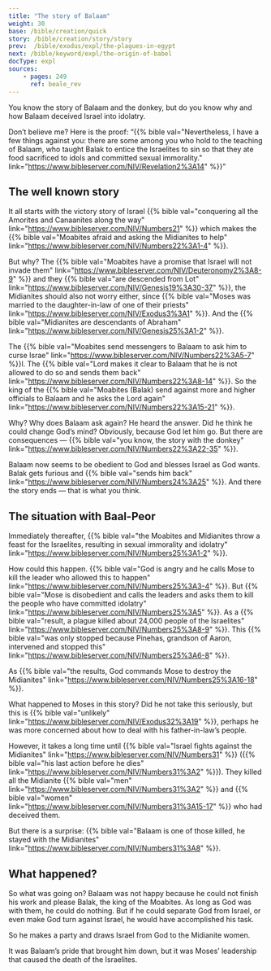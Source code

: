 ```yaml
---
title: "The story of Balaam"
weight: 30
base: /bible/creation/quick
story: /bible/creation/story/story
prev:  /bible/exodus/expl/the-plagues-in-egypt
next: /bible/keyword/expl/the-origin-of-babel
docType: expl
sources:
    - pages: 249
      ref: beale_rev
---
```


You know the story of Balaam and the donkey, but do you know why and how Balaam deceived Israel into idolatry.

Don’t believe me? Here is the proof: “{{% bible val="Nevertheless, I have a few things against you: there are some among you who hold to the teaching of Balaam, who taught Balak to entice the Israelites to sin so that they ate food sacrificed to idols and committed sexual immorality." link="https://www.bibleserver.com/NIV/Revelation2%3A14" %}}”

## The well known story

<a name="c389"></a>
It all starts with the victory story of Israel {{% bible val="conquering all the Amorites and Canaanites along the way" link="https://www.bibleserver.com/NIV/Numbers21" %}} which makes the {{% bible val="Moabites afraid and asking the Midianites to help" link="https://www.bibleserver.com/NIV/Numbers22%3A1-4" %}}.

But why? The {{% bible val="Moabites have a promise that Israel will not invade them" link="https://www.bibleserver.com/NIV/Deuteronomy2%3A8-9" %}} and they {{% bible val="are descended from Lot" link="https://www.bibleserver.com/NIV/Genesis19%3A30-37" %}}, the Midianites should also not worry either, since {{% bible val="Moses was married to the daughter-in-law of one of their priests" link="https://www.bibleserver.com/NIV/Exodus3%3A1" %}}. And the {{% bible val="Midianites are descendants of Abraham" link="https://www.bibleserver.com/NIV/Genesis25%3A1-2" %}}.

The {{% bible val="Moabites send messengers to Balaam to ask him to curse Israe" link="https://www.bibleserver.com/NIV/Numbers22%3A5-7" %}}l. The {{% bible val="Lord makes it clear to Balaam that he is not allowed to do so and sends them back" link="https://www.bibleserver.com/NIV/Numbers22%3A8-14" %}}. So the king of the {{% bible val="Moabites (Balak) send against more and higher officials to Balaam and he asks the Lord again" link="https://www.bibleserver.com/NIV/Numbers22%3A15-21" %}}.

Why? Why does Balaam ask again? He heard the answer. Did he think he could change God’s mind? Obviously, because God let him go. But there are consequences — {{% bible val="you know, the story with the donkey" link="https://www.bibleserver.com/NIV/Numbers22%3A22-35" %}}.

Balaam now seems to be obedient to God and blesses Israel as God wants. Balak gets furious and {{% bible val="sends him back" link="https://www.bibleserver.com/NIV/Numbers24%3A25" %}}. And there the story ends — that is what you think.

## The situation with Baal-Peor

<a name="8915"></a>
Immediately thereafter, {{% bible val="the Moabites and Midianites throw a feast for the Israelites, resulting in sexual immorality and idolatry" link="https://www.bibleserver.com/NIV/Numbers25%3A1-2" %}}.

How could this happen. {{% bible val="God is angry and he calls Mose to kill the leader who allowed this to happen" link="https://www.bibleserver.com/NIV/Numbers25%3A3-4" %}}. But {{% bible val="Mose is disobedient and calls the leaders and asks them to kill the people who have committed idolatry" link="https://www.bibleserver.com/NIV/Numbers25%3A5" %}}. As a {{% bible val="result, a plague killed about 24,000 people of the Israelites" link="https://www.bibleserver.com/NIV/Numbers25%3A8-9" %}}. This {{% bible val="was only stopped because Pinehas, grandson of Aaron, intervened and stopped this" link="https://www.bibleserver.com/NIV/Numbers25%3A6-8" %}}.

As {{% bible val="the results, God commands Mose to destroy the Midianites" link="https://www.bibleserver.com/NIV/Numbers25%3A16-18" %}}.

What happened to Moses in this story? Did he not take this seriously, but this is {{% bible val="unlikely" link="https://www.bibleserver.com/NIV/Exodus32%3A19" %}}, perhaps he was more concerned about how to deal with his father-in-law’s people.

However, it takes a long time until {{% bible val="Israel fights against the Midianites" link="https://www.bibleserver.com/NIV/Numbers31" %}} ({{% bible val="his last action before he dies" link="https://www.bibleserver.com/NIV/Numbers31%3A2" %}}). They killed all the Midianite {{% bible val="men" link="https://www.bibleserver.com/NIV/Numbers31%3A2" %}} and {{% bible val="women" link="https://www.bibleserver.com/NIV/Numbers31%3A15-17" %}} who had deceived them.

But there is a surprise: {{% bible val="Balaam is one of those killed, he stayed with the Midianites" link="https://www.bibleserver.com/NIV/Numbers31%3A8" %}}.

## What happened?

<a name="6bd5"></a>
So what was going on? Balaam was not happy because he could not finish his work and please Balak, the king of the Moabites. As long as God was with them, he could do nothing. But if he could separate God from Israel, or even make God turn against Israel, he would have accomplished his task.

So he makes a party and draws Israel from God to the Midianite women.

It was Balaam’s pride that brought him down, but it was Moses’ leadership that caused the death of the Israelites.
